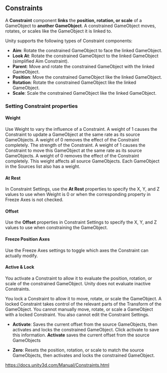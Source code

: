 ## Constraints

A **Constraint** component **links** the **position, rotation, or scale** of a GameObject
 to **another GameObject**. A constrained GameObject moves, rotates, or scales like the GameObject it is linked to.

Unity supports the following types of Constraint components:

- **Aim**: Rotate the constrained GameObject to face the linked GameObject.
- **Look At**: Rotate the constrained GameObject to the linked GameObject (simplified Aim Constraint).
- **Parent**: Move and rotate the constrained GameObject with the linked GameObject.
- **Position**: Move the constrained GameObject like the linked GameObject.
- **Rotation**: Rotate the constrained GameObject like the linked GameObject.
- **Scale**: Scale the constrained GameObject like the linked GameObject.

### Setting Constraint properties
#### Weight
Use Weight to vary the influence of a Constraint. A weight of 1 causes the Constraint to update a GameObject at the same rate as its source GameObjects. A weight of 0 removes the effect of the Constraint completely. The strength of the Constraint. A weight of 1 causes the Constraint to move this GameObject at the same rate as its source GameObjects. A weight of 0 removes the effect of the Constraint completely. This weight affects all source GameObjects. Each GameObject in the Sources list also has a weight.

#### At Rest
In Constraint Settings, use the **At Rest** properties to specify the X, Y, and Z values to use when Weight is 0 or when the corresponding property in Freeze Axes is not checked.

#### Offset
Use the **Offset** properties in Constraint Settings to specify the X, Y, and Z values to use when constraining the GameObject.

####  Freeze Position Axes
Use the Freeze Axes settings to toggle which axes the Constraint can actually modify.

#### Active & Lock
You activate a Constraint to allow it to evaluate the position, rotation, or scale of the constrained GameObject. Unity does not evaluate inactive Constraints.

You lock a Constraint to allow it to move, rotate, or scale the GameObject. A locked Constraint takes control of the relevant parts of the Transform of the GameObject. You cannot manually move, rotate, or scale a GameObject with a locked Constraint. You also cannot edit the Constraint Settings.

- **Activate**: Saves the current offset from the source GameObjects, then activates and locks the constrained GameObject. Click activate to save this information. **Activate** saves the current offset from the source GameObjects

- **Zero**: Resets the position, rotation, or scale to match the source GameObjects, then activates and locks the constrained GameObject.







https://docs.unity3d.com/Manual/Constraints.html


